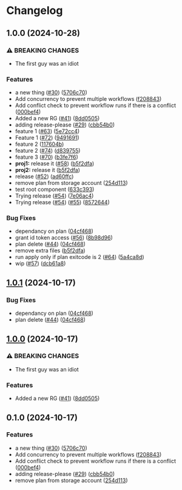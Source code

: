 # Changelog

## 1.0.0 (2024-10-28)


### ⚠ BREAKING CHANGES

* The first guy was an idiot

### Features

* a new thing ([#30](https://github.com/shaneholder/jubilant-pancake/issues/30)) ([5706c70](https://github.com/shaneholder/jubilant-pancake/commit/5706c70a1ea7e07c18b8c7726c215109c46d4a2d))
* Add concurrency to prevent multiple workflows ([f208843](https://github.com/shaneholder/jubilant-pancake/commit/f208843ccba274debf925d2ee6a6b29151666d5e))
* Add conflict check to prevent workflow runs if there is a conflict ([000bef4](https://github.com/shaneholder/jubilant-pancake/commit/000bef412c8133dfcffe603f18d13cb1a21a3f70))
* Added a new RG ([#41](https://github.com/shaneholder/jubilant-pancake/issues/41)) ([8dd0505](https://github.com/shaneholder/jubilant-pancake/commit/8dd05053dd9fe2872835efa159f7724992d9cff7))
* adding release-please ([#29](https://github.com/shaneholder/jubilant-pancake/issues/29)) ([cbb54b0](https://github.com/shaneholder/jubilant-pancake/commit/cbb54b08904c69fb8df033b66231fb21b6174051))
* feature 1 ([#63](https://github.com/shaneholder/jubilant-pancake/issues/63)) ([5e72cc4](https://github.com/shaneholder/jubilant-pancake/commit/5e72cc4afd6ad96dd1e81b4aab38b1e948925865))
* Feature 1 ([#72](https://github.com/shaneholder/jubilant-pancake/issues/72)) ([9491691](https://github.com/shaneholder/jubilant-pancake/commit/94916915e67de0a48edc4a4c83cea817ec899522))
* feature 2 ([117604b](https://github.com/shaneholder/jubilant-pancake/commit/117604b129860ce4a8d5c1b9722fd044904331d9))
* feature 2 ([#74](https://github.com/shaneholder/jubilant-pancake/issues/74)) ([d839755](https://github.com/shaneholder/jubilant-pancake/commit/d839755fecd0504a5418680902a00942df45420e))
* feature 3 ([#70](https://github.com/shaneholder/jubilant-pancake/issues/70)) ([b3fe7f6](https://github.com/shaneholder/jubilant-pancake/commit/b3fe7f62ff0a1ddd3925338652e3ff78dfdf45d6))
* **proj1:** release it ([#58](https://github.com/shaneholder/jubilant-pancake/issues/58)) ([b5f2dfa](https://github.com/shaneholder/jubilant-pancake/commit/b5f2dfa27d8eff8a5d49afbeb7df3b097031c215))
* **proj2:** release it ([b5f2dfa](https://github.com/shaneholder/jubilant-pancake/commit/b5f2dfa27d8eff8a5d49afbeb7df3b097031c215))
* release ([#52](https://github.com/shaneholder/jubilant-pancake/issues/52)) ([ad60ffc](https://github.com/shaneholder/jubilant-pancake/commit/ad60ffcee768fc01c6a96ac5c768748db9b30cb5))
* remove plan from storage account ([254d113](https://github.com/shaneholder/jubilant-pancake/commit/254d113399193d17252748382e8b1427db2f41e7))
* test root component ([633c393](https://github.com/shaneholder/jubilant-pancake/commit/633c393129fcac4a5fc0240dead91d53483fcce8))
* Trying release ([#54](https://github.com/shaneholder/jubilant-pancake/issues/54)) ([7e06ac4](https://github.com/shaneholder/jubilant-pancake/commit/7e06ac4ca38aa8057f52599315a2b4f37aed7073))
* Trying release ([#54](https://github.com/shaneholder/jubilant-pancake/issues/54)) ([#55](https://github.com/shaneholder/jubilant-pancake/issues/55)) ([8572644](https://github.com/shaneholder/jubilant-pancake/commit/857264404977db598e8e50e94acb5d4ca4636541))


### Bug Fixes

* dependancy on plan ([04cf468](https://github.com/shaneholder/jubilant-pancake/commit/04cf468aa829db1fe801925979d0c01057446314))
* grant id token access ([#56](https://github.com/shaneholder/jubilant-pancake/issues/56)) ([8b98d96](https://github.com/shaneholder/jubilant-pancake/commit/8b98d967807c4e67abb4e52109e4de118a136669))
* plan delete ([#44](https://github.com/shaneholder/jubilant-pancake/issues/44)) ([04cf468](https://github.com/shaneholder/jubilant-pancake/commit/04cf468aa829db1fe801925979d0c01057446314))
* remove extra files ([b5f2dfa](https://github.com/shaneholder/jubilant-pancake/commit/b5f2dfa27d8eff8a5d49afbeb7df3b097031c215))
* run apply only if plan exitcode is 2 ([#64](https://github.com/shaneholder/jubilant-pancake/issues/64)) ([5a4ca8d](https://github.com/shaneholder/jubilant-pancake/commit/5a4ca8d3801f679da541070674018f57361f9b10))
* wip ([#57](https://github.com/shaneholder/jubilant-pancake/issues/57)) ([dcb61a8](https://github.com/shaneholder/jubilant-pancake/commit/dcb61a8b288feb7844a43f0a69907fd493afb8db))

## [1.0.1](https://github.com/shaneholder/jubilant-pancake/compare/v1.0.0...v1.0.1) (2024-10-17)


### Bug Fixes

* dependancy on plan ([04cf468](https://github.com/shaneholder/jubilant-pancake/commit/04cf468aa829db1fe801925979d0c01057446314))
* plan delete ([#44](https://github.com/shaneholder/jubilant-pancake/issues/44)) ([04cf468](https://github.com/shaneholder/jubilant-pancake/commit/04cf468aa829db1fe801925979d0c01057446314))

## [1.0.0](https://github.com/shaneholder/jubilant-pancake/compare/v0.1.0...v1.0.0) (2024-10-17)


### ⚠ BREAKING CHANGES

* The first guy was an idiot

### Features

* Added a new RG ([#41](https://github.com/shaneholder/jubilant-pancake/issues/41)) ([8dd0505](https://github.com/shaneholder/jubilant-pancake/commit/8dd05053dd9fe2872835efa159f7724992d9cff7))

## 0.1.0 (2024-10-17)


### Features

* a new thing ([#30](https://github.com/shaneholder/jubilant-pancake/issues/30)) ([5706c70](https://github.com/shaneholder/jubilant-pancake/commit/5706c70a1ea7e07c18b8c7726c215109c46d4a2d))
* Add concurrency to prevent multiple workflows ([f208843](https://github.com/shaneholder/jubilant-pancake/commit/f208843ccba274debf925d2ee6a6b29151666d5e))
* Add conflict check to prevent workflow runs if there is a conflict ([000bef4](https://github.com/shaneholder/jubilant-pancake/commit/000bef412c8133dfcffe603f18d13cb1a21a3f70))
* adding release-please ([#29](https://github.com/shaneholder/jubilant-pancake/issues/29)) ([cbb54b0](https://github.com/shaneholder/jubilant-pancake/commit/cbb54b08904c69fb8df033b66231fb21b6174051))
* remove plan from storage account ([254d113](https://github.com/shaneholder/jubilant-pancake/commit/254d113399193d17252748382e8b1427db2f41e7))
